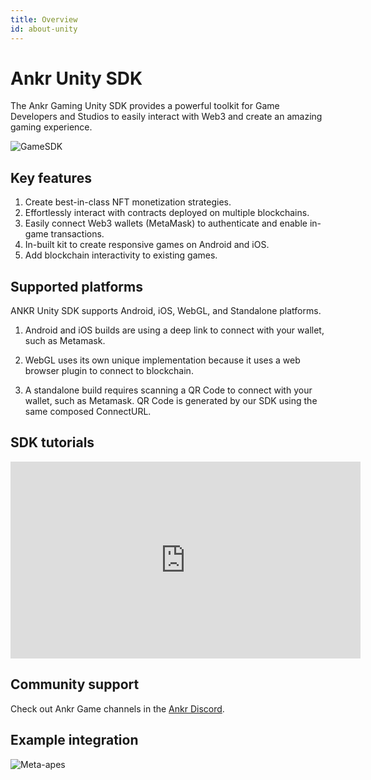 ```yaml
---
title: Overview
id: about-unity
---
```

 
# Ankr Unity SDK

The Ankr Gaming Unity SDK provides a powerful toolkit for Game Developers and Studios to easily interact with Web3 and create an amazing gaming experience. 

![GameSDK](@site/static/img/ankr-game.png)

## Key features

1. Create best-in-class NFT monetization strategies.
2. Effortlessly interact with contracts deployed on multiple blockchains.
3. Easily connect Web3 wallets (MetaMask) to authenticate and enable in-game transactions.
4. In-built kit to create responsive games on Android and iOS. 
5. Add blockchain interactivity to existing games. 

## Supported platforms

ANKR Unity SDK supports Android, iOS, WebGL, and Standalone platforms.

1. Android and iOS builds are using a deep link to connect with your wallet, such as Metamask.

2. WebGL uses its own unique implementation because it uses a web browser plugin to connect to blockchain.

3. A standalone build requires scanning a QR Code to connect with your wallet, such as Metamask. 
QR Code is generated by our SDK using the same composed ConnectURL. 

## SDK tutorials

<iframe width="560" height="315" src="https://www.youtube.com/embed/videoseries?list=PLFOf2ihR2i6kGKtBM9vdQJfB5WsrRPWrp" title="YouTube video player" frameborder="0" allow="accelerometer; autoplay; clipboard-write; encrypted-media; gyroscope; picture-in-picture" allowfullscreen></iframe>

## Community support

Check out Ankr Game channels in the [Ankr Discord](https://discord.gg/uYaNu23Ww7).

## Example integration

![Meta-apes](@site/static/img/metaapes.png)